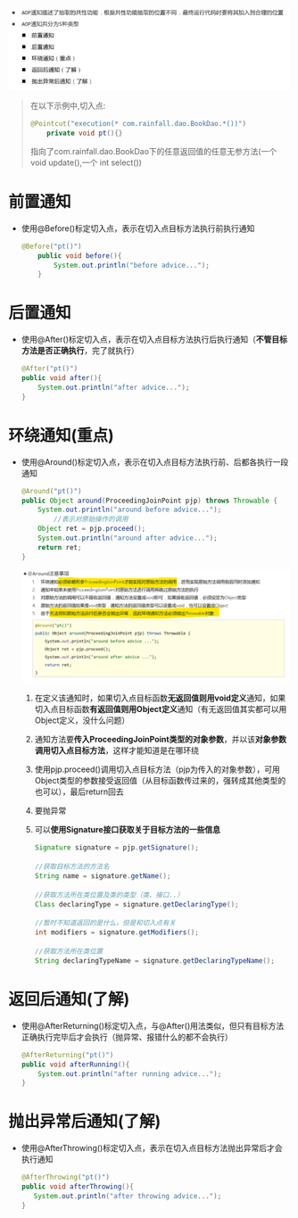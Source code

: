 ![image-20230302163825759](./assets/image-20230302163825759.png)



> 在以下示例中,切入点:
>
> ```java
> @Pointcut("execution(* com.rainfall.dao.BookDao.*())")
>     private void pt(){}
> ```
>
> 指向了com.rainfall.dao.BookDao下的任意返回值的任意无参方法(一个void update(),一个 int select())

# 前置通知

+ 使用@Before()标定切入点，表示在切入点目标方法执行前执行通知

  ```java
  @Before("pt()")
      public void before(){
          System.out.println("before advice...");
      }
  ```

# 后置通知

+ 使用@After()标定切入点，表示在切入点目标方法执行后执行通知（**不管目标方法是否正确执行**，完了就执行）

  ```java
  @After("pt()")
  public void after(){
      System.out.println("after advice...");
  }
  ```

# 环绕通知(重点)

+ 使用@Around()标定切入点，表示在切入点目标方法执行前、后都各执行一段通知

  ```java
  @Around("pt()")
  public Object around(ProceedingJoinPoint pjp) throws Throwable {
      System.out.println("around before advice...");
          //表示对原始操作的调用
      Object ret = pjp.proceed();
      System.out.println("around after advice...");
      return ret;
  }
  ```

  <img src="./assets/image-20230302191728377.png" alt="image-20230302191728377" style="zoom:200%;" />

  1. 在定义该通知时，如果切入点目标函数**无返回值则用void定义**通知，如果切入点目标函数**有返回值则用Object定义**通知（有无返回值其实都可以用Object定义，没什么问题）

  2. 通知方法要**传入ProceedingJoinPoint类型的对象参数**，并以该**对象参数调用切入点目标方法**，这样才能知道是在哪环绕

  3. 使用pjp.proceed()调用切入点目标方法（pjp为传入的对象参数），可用Object类型的参数接受返回值（从目标函数传过来的，强转成其他类型的也可以），最后return回去

  4. 要抛异常

  5. 可以**使用Signature接口获取关于目标方法的一些信息**

     ```java
     Signature signature = pjp.getSignature();
     
     //获取目标方法的方法名
     String name = signature.getName();
     
     //获取方法所在类位置及类的类型（类、接口..）
     Class declaringType = signature.getDeclaringType();
     
     //暂时不知道返回的是什么，但是和切入点有关
     int modifiers = signature.getModifiers();
     
     //获取方法所在类位置
     String declaringTypeName = signature.getDeclaringTypeName();
     ```

# 返回后通知(了解)

+ 使用@AfterReturning()标定切入点，与@After()用法类似，但只有目标方法正确执行完毕后才会执行（抛异常、报错什么的都不会执行）

  ```java
  @AfterReturning("pt()")
  public void afterRunning(){
      System.out.println("after running advice...");
  }
  ```

# 抛出异常后通知(了解)

+ 使用@AfterThrowing()标定切入点，表示在切入点目标方法抛出异常后才会执行通知

  ```java
  @AfterThrowing("pt()")
  public void afterThrowing(){
     System.out.println("after throwing advice...");
  }
  ```

  

